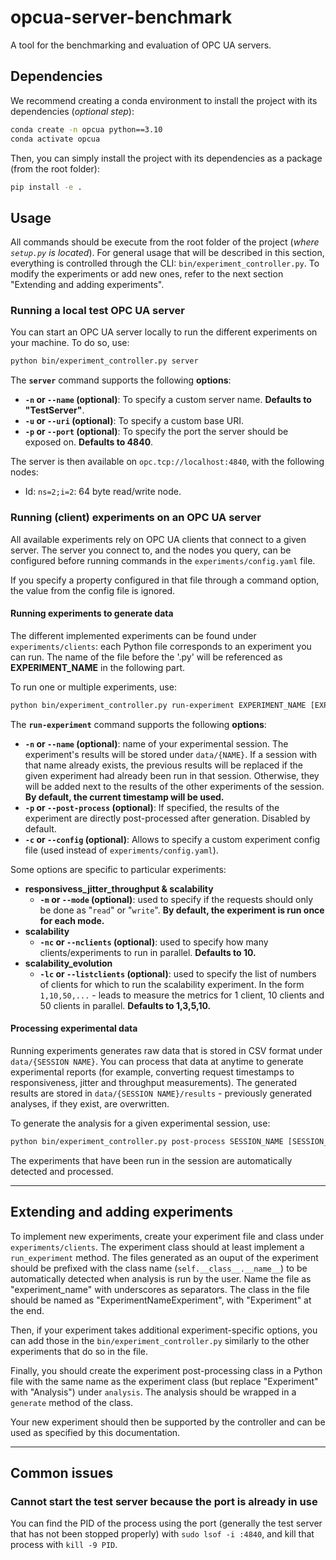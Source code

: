 # opcua-server-benchmark
A tool for the benchmarking and evaluation of OPC UA servers.

## Dependencies
We recommend creating a conda environment to install the project with its dependencies (*optional step*):
```bash
conda create -n opcua python==3.10
conda activate opcua
```
Then, you can simply install the project with its dependencies as a package (from the root folder):
```bash
pip install -e .
```

## Usage
All commands should be execute from the root folder of the project (*where `setup.py` is located*). For general usage that will be described in this section, everything is controlled through the CLI: `bin/experiment_controller.py`. To modify the experiments or add new ones, refer to the next section "Extending and adding experiments".

### Running a local test OPC UA server
You can start an OPC UA server locally to run the different experiments on your machine. To do so, use:
```bash
python bin/experiment_controller.py server
```
The **`server`** command supports the following **options**:

- **`-n` or `--name` (optional)**: To specify a custom server name. **Defaults to "TestServer"**.
- **`-u` or `--uri` (optional)**: To specify a custom base URI.
- **`-p` or `--port` (optional)**: To specify the port the server should be exposed on. **Defaults to 4840**.
  
The server is then available on `opc.tcp://localhost:4840`, with the following nodes:

- Id: `ns=2;i=2`: 64 byte read/write node.


### Running (client) experiments on an OPC UA server
All available experiments rely on OPC UA clients that connect to a given server. The server you connect to, and the nodes you query, can be configured before running commands in the `experiments/config.yaml` file. 

If you specify a property configured in that file through a command option, the value from the config file is ignored.

#### Running experiments to generate data
The different implemented experiments can be found under `experiments/clients`: each Python file corresponds to an experiment you can run. The name of the file before the '.py' will be referenced as **EXPERIMENT_NAME** in the following part. 

To run one or multiple experiments, use:
```bash
python bin/experiment_controller.py run-experiment EXPERIMENT_NAME [EXPERIMENT_NAME2 ...]
```
The **`run-experiment`** command supports the following **options**:

- **`-n` or `--name` (optional)**: name of your experimental session. The experiment's results will be stored under `data/{NAME}`. If a session with that name already exists, the previous results will be replaced if the given experiment had already been run in that session. Otherwise, they will be added next to the results of the other experiments of the session. **By default, the current timestamp will be used.**
- **`-p` or `--post-process` (optional)**: If specified, the results of the experiment are directly post-processed after generation. Disabled by default.
- **`-c` or `--config` (optional)**: Allows to specify a custom experiment config file (used instead of `experiments/config.yaml`). 

Some options are specific to particular experiments:

- **responsivess_jitter_throughput & scalability**
  - **`-m` or `--mode` (optional)**: used to specify if the requests should only be done as "`read`" or "`write`". **By default, the experiment is run once for each mode.**
- **scalability**
  - **`-nc` or `--nclients` (optional)**: used to specify how many clients/experiments to run in parallel. **Defaults to 10.**
- **scalability_evolution**
  - **`-lc` or `--listclients` (optional)**: used to specify the list of numbers of clients for which to run the scalability experiment. In the form `1,10,50,...` - leads to measure the metrics for 1 client, 10 clients and 50 clients in parallel.  **Defaults to 1,3,5,10.**


#### Processing experimental data
Running experiments generates raw data that is stored in CSV format under `data/{SESSION NAME}`. You can process that data at anytime to generate experimental reports (for example, converting request timestamps to responsiveness, jitter and throughput measurements). The generated results are stored in `data/{SESSION NAME}/results` - previously generated analyses, if they exist, are overwritten. 

To generate the analysis for a given experimental session, use:
```bash
python bin/experiment_controller.py post-process SESSION_NAME [SESSION_NAME2 ...]
```
The experiments that have been run in the session are automatically detected and processed.


____
## Extending and adding experiments 
To implement new experiments, create your experiment file and class under `experiments/clients`. The experiment class should at least implement a `run_experiment` method. The files generated as an ouput of the experiment should be prefixed with the class name (`self.__class__.__name__`) to be automatically detected when analysis is run by the user. Name the file as "experiment_name" with underscores as separators. The class in the file should be named as "ExperimentNameExperiment", with "Experiment" at the end.

Then, if your experiment takes additional experiment-specific options, you can add those in the `bin/experiment_controller.py` similarly to the other experiments that do so in the file. 

Finally, you should create the experiment post-processing class in a Python file with the same name as the experiment class (but replace "Experiment" with "Analysis") under `analysis`. The analysis should be wrapped in a `generate` method of the class. 

Your new experiment should then be supported by the controller and can be used as specified by this documentation.

____
## Common issues
### Cannot start the test server because the port is already in use
You can find the PID of the process using the port (generally the test server that has not been stopped properly) with `sudo lsof -i :4840`, and kill that process with `kill -9 PID`.
